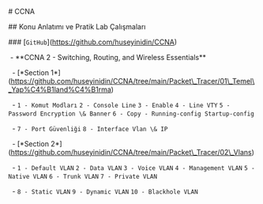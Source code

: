 \# CCNA 



\## Konu Anlatımı ve Pratik Lab Çalışmaları 





\### \[`GitHub`](https://github.com/huseyinidin/CCNA)

&nbsp;- \*\*CCNA  2 - Switching, Routing, and Wireless Essentials\*\*

&nbsp;	 - \[\*Section 1\*](https://github.com/huseyinidin/CCNA/tree/main/Packet\_Tracer/01\_Temel\_Yap%C4%B1land%C4%B1rma)

&nbsp;	 - `1 - Komut Modları` `2 - Console Line` `3 - Enable` `4 - Line VTY` `5 - Password Encryption \& Banner` `6 - Copy - Running-config Startup-config` 

&nbsp;	 - `7 - Port Güvenliği` `8 - Interface Vlan \& IP`



&nbsp;	 - \[\*Section 2\*](https://github.com/huseyinidin/CCNA/tree/main/Packet\_Tracer/02\_Vlans)

 	 - `1 - Default VLAN` `2 - Data VLAN` `3 - Voice VLAN` `4 - Management VLAN` `5 - Native VLAN` `6 - Trunk VLAN` `7 - Private VLAN`

&nbsp; 	 - `8 - Static VLAN` `9 - Dynamic VLAN` `10 - Blackhole VLAN`



